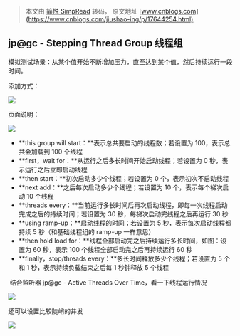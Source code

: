 > 本文由 [简悦 SimpRead](http://ksria.com/simpread/) 转码， 原文地址 [www.cnblogs.com](https://www.cnblogs.com/jiushao-ing/p/17644254.html)

jp@gc - Stepping Thread Group 线程组
---------------------------------

模拟测试场景：从某个值开始不断增加压力，直至达到某个值，然后持续运行一段时间。

添加方式：

![](https://img2023.cnblogs.com/blog/2565457/202308/2565457-20230820165132003-131125954.png)

页面说明：

![](https://img2023.cnblogs.com/blog/2565457/202308/2565457-20230820165151569-273800435.png)

*   **this group will start：**表示总共要启动的线程数；若设置为 100，表示总共会加载到 100 个线程
*   **first，wait for：**从运行之后多长时间开始启动线程；若设置为 0 秒，表示运行之后立即启动线程
*   **then start：**初次启动多少个线程；若设置为 0 个，表示初次不启动线程
*   **next add：**之后每次启动多少个线程；若设置为 10 个，表示每个梯次启动 10 个线程
*   **threads every：**当前运行多长时间后再次启动线程，即每一次线程启动完成之后的持续时间；若设置为 30 秒，每梯次启动完线程之后再运行 30 秒
*   **using ramp-up：**启动线程的时间；若设置为 5 秒，表示每次启动线程都持续 5 秒（和基础线程组的 ramp-up 一样意思）
*   **then hold load for：**线程全部启动完之后持续运行多长时间，如图：设置为 60 秒，表示 100 个线程全部启动完之后再持续运行 60 秒
*   **finally，stop/threads every：**多长时间释放多少个线程；若设置为 5 个和 1 秒，表示持续负载结束之后每 1 秒钟释放 5 个线程

 结合监听器 jp@gc - Active Threads Over Time，看一下线程运行情况

![](https://img2023.cnblogs.com/blog/2565457/202308/2565457-20230820183534384-901964781.png)

还可以设置比较陡峭的并发

![](https://img2023.cnblogs.com/blog/2565457/202308/2565457-20230820184007794-1461638313.png)